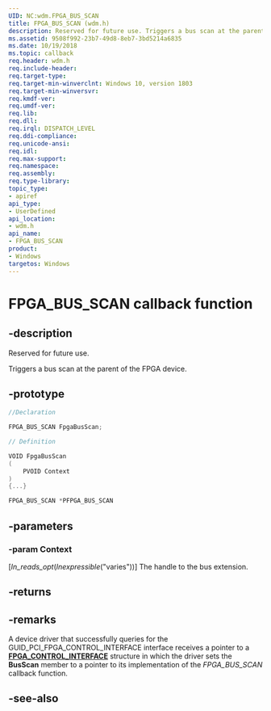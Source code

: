 ```yaml
---
UID: NC:wdm.FPGA_BUS_SCAN
title: FPGA_BUS_SCAN (wdm.h)
description: Reserved for future use. Triggers a bus scan at the parent of the FPGA device.
ms.assetid: 9508f992-23b7-49d8-8eb7-3bd5214a6835
ms.date: 10/19/2018
ms.topic: callback
req.header: wdm.h
req.include-header:
req.target-type:
req.target-min-winverclnt: Windows 10, version 1803
req.target-min-winversvr:
req.kmdf-ver:
req.umdf-ver:
req.lib:
req.dll: 
req.irql: DISPATCH_LEVEL
req.ddi-compliance:
req.unicode-ansi:
req.idl:
req.max-support:
req.namespace:
req.assembly:
req.type-library: 
topic_type: 
- apiref
api_type: 
- UserDefined
api_location:
- wdm.h
api_name: 
- FPGA_BUS_SCAN
product:
- Windows
targetos: Windows
---
```


# FPGA_BUS_SCAN callback function

## -description
Reserved for future use.

Triggers a bus scan at the parent of the FPGA device.

## -prototype

```cpp
//Declaration

FPGA_BUS_SCAN FpgaBusScan; 

// Definition

VOID FpgaBusScan 
(
	PVOID Context
)
{...}

FPGA_BUS_SCAN *PFPGA_BUS_SCAN


```

## -parameters

### -param Context
[_In_reads_opt_(_Inexpressible_("varies"))] The handle to the bus extension.


## -returns


## -remarks

A device driver that successfully queries for the GUID_PCI_FPGA_CONTROL_INTERFACE interface receives a pointer to a [**FPGA_CONTROL_INTERFACE**](ns-wdm-_fpga_control_interface.md) structure in which the driver sets the **BusScan** member to a pointer to its implementation of the _FPGA_BUS_SCAN_ callback function.


## -see-also
